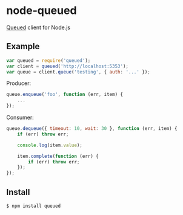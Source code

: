 node-queued
===========

[Queued](http://github.com/scttnlsn/queued) client for Node.js

Example
-------

```javascript
var queued = require('queued');
var client = queued('http://localhost:5353');
var queue = client.queue('testing', { auth: '...' });
```

Producer:

```javascript
queue.enqueue('foo', function (err, item) {
    ...
});
```

Consumer:

```javascript
queue.dequeue({ timeout: 10, wait: 30 }, function (err, item) {
    if (err) throw err;

    console.log(item.value);

    item.complete(function (err) {
        if (err) throw err;
    });
});
```

Install
-------

    $ npm install queued